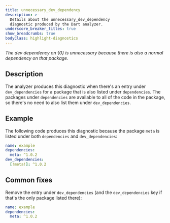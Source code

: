 ```yaml
---
title: unnecessary_dev_dependency
description: >-
  Details about the unnecessary_dev_dependency
  diagnostic produced by the Dart analyzer.
underscore_breaker_titles: true
show_breadcrumbs: true
bodyClass: highlight-diagnostics
---
```


_The dev dependency on {0} is unnecessary because there is also a normal dependency on that package._

## Description

The analyzer produces this diagnostic when there's an entry under
`dev_dependencies` for a package that is also listed under `dependencies`.
The packages under `dependencies` are available to all of the code in the
package, so there's no need to also list them under `dev_dependencies`.

## Example

The following code produces this diagnostic because the package `meta` is
listed under both `dependencies` and `dev_dependencies`:

```yaml
name: example
dependencies:
  meta: ^1.0.2
dev_dependencies:
  [!meta!]: ^1.0.2
```

## Common fixes

Remove the entry under `dev_dependencies` (and the `dev_dependencies` key
if that's the only package listed there):

```yaml
name: example
dependencies:
  meta: ^1.0.2
```
